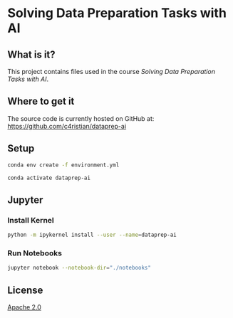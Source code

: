 # Solving Data Preparation Tasks with AI

## What is it?
This project contains files used in the course *Solving Data Preparation Tasks with AI*.

## Where to get it
The source code is currently hosted on GitHub at:
https://github.com/c4ristian/dataprep-ai

## Setup
```sh
conda env create -f environment.yml

conda activate dataprep-ai
```

## Jupyter

### Install Kernel 
```sh
python -m ipykernel install --user --name=dataprep-ai
```

### Run Notebooks
```sh
jupyter notebook --notebook-dir="./notebooks"
```

## License
[Apache 2.0](LICENSE.txt)
